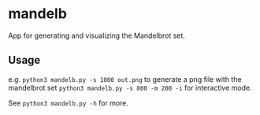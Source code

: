 # mandelb

App for generating and visualizing the Mandelbrot set.

## Usage

e.g. 
`python3 mandelb.py -s 1000 out.png` to generate a png file with the mandelbrot set
`python3 mandelb.py -s 800 -m 200 -i` for interactive mode.

See `python3 mandelb.py -h` for more.
